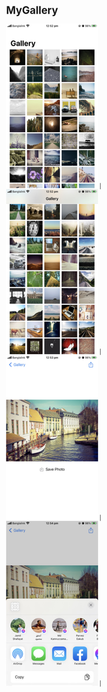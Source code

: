 # MyGallery


<img src="https://github.com/Zahid001/MyGallery/blob/main/Screenshots/IMG_2436.jpg.png?raw=true" width="250"> |  <img src="https://github.com/Zahid001/MyGallery/blob/main/Screenshots/IMG_2437.jpg.png?raw=true" width="250"> |   <img src="https://github.com/Zahid001/MyGallery/blob/main/Screenshots/IMG_2438.jpg.png?raw=true" width="250"> |  <img src="https://github.com/Zahid001/MyGallery/blob/main/Screenshots/IMG_2443.jpg.png?raw=true" width="250"> |
